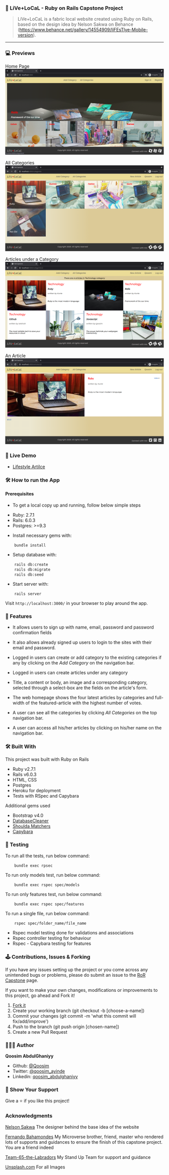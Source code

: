 ### 🔐 LiVe+LoCaL - Ruby on Rails Capstone Project

> LiVe+LoCaL is a fabric local website created using Ruby on Rails, based on the design idea by Nelson Sakwa on Behance (https://www.behance.net/gallery/14554909/liFEsTlye-Mobile-version).

***********

### 💻 Previews
Home Page
  ![Home Page](previews/index.png)

All Categories
  ![Categories](previews/all_categories.png)

Articles under a Category
  ![Category's Articles](previews/category_articles.png)

An Article
  ![Article](previews/article.png)

### 🚚 Live Demo 

* [Lifestyle Artilce](https://so-me-app.herokuapp.com)

### 🛠️ How to run the App

#### Prerequisites
 
 - To get a local copy up and running, follow below simple steps

* Ruby: 2.7.1
* Rails: 6.0.3
* Postgres: >=9.3

- Install necessary gems with:
``` 
    bundle install
```
- Setup database with:

```
    rails db:create
    rails db:migrate
    rails db:seed
```

- Start server with:
    
```
    rails server
```

Visit `http://localhost:3000/` in your browser to play around the app.

### 🎉 Features

* It allows users to sign up with name, email, password and password confirmation fields 

* It also allows already signed up users to login to the sites with their email and password.

* Logged in users can create or add category to the existing categories if any by clicking on the <i>Add Category</i> on the navigation bar.

* Logged in users can create articles under any category

* Title, a content or body, an image and a corresponding category, selected through a select-box are the fields on the article's form.

* The web homepage shows the four latest articles by categories and full-width of the featured-article with the highest number of  votes. 

* A user can see all the categories by clicking <i>All Categories</i> on the top navigation bar.

* A user can access all his/her articles by clicking on his/her name on the navigation bar. 

### 🛠️ Built With

This project was built with Ruby on Rails
* Ruby v2.7.1
* Rails v6.0.3
* HTML, CSS
* Postgres
* Heroku for deployment
* Tests with RSpec and Capybara

Additional gems used
* Bootstrap v4.0
* [DatabaseCleaner](https://github.com/DatabaseCleaner/database_cleaner)
* [Shoulda Matchers](https://github.com/thoughtbot/shoulda-matchers)
* [Capybara](https://github.com/teamcapybara/capybara)

### 🧪 Testing
To run all the tests, run below command:
```
    bundle exec rpsec
```
To run only models test, run below command:
```
    bundle exec rspec spec/models
```
To run only features test, run below command:
```
    bundle exec rspec spec/features
```
To run a single file, run below command:
```
    rspec spec/folder_name/file_name
```

* Rspec model testing done for validations and associations
* Rspec controller testing for behaviour
* Rspec - Capybara testing for features

### 🕹️ Contributions, Issues & Forking

If you have any issues setting up the project or you come across any unintended bugs or problems, please do submit an issue to the [RoR Capstone](https://github.com/Qoosim/ror-capstone/issues) page.

If you want to make your own changes, modifications or improvements to this project, go ahead and Fork it!
1. [Fork it](https://github.com/Qoosim/ror-capstone/fork)
2. Create your working branch (git checkout -b [choose-a-name])
3. Commit your changes (git commit -m 'what this commit will fix/add/improve')
4. Push to the branch (git push origin [chosen-name])
5. Create a new Pull Request

### 👨🏽‍💻 Author
**Qoosim AbdulGhaniyy**

- Github: [@Qoosim](https://github.com/Qoosim)
- Twitter: [@qoosim_ayinde](https://twitter.com/qoosim_ayinde)
- Linkedin: [qoosim_abdulghaniyy](https://www.linkedin.com/in/qoosim-abdulghaniyy)

### 🧴 Show Your Support

Give a ⭐️ if you like this project!

### Acknowledgments
[Nelson Sakwa](https://www.behance.net/sakwadesignstudio) The designer behind the base idea of the website

[Fernando Bahamondes](https://github.com/ferbaco86) My Microverse brother, friend, master who rendered lots of supports and guidances to ensure the finish of this capstone project. You are a friend indeed

[Team-65-the-Labradors](https://app.slack.com/client/T47CT8XPG/CQR748HS8?cdn_fallback=2) My Stand Up Team for support and guidance

[Unsplash.com](https://unsplash.com/s/photos/technology) For all Images
